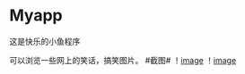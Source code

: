 # Myapp
这是快乐的小鱼程序

  可以浏览一些网上的笑话，搞笑图片。
#截图#
  ！[image](https://github.com/chenzheng1623/Myapp/blob/master/Happyfish/Screenshots/Screenshot_2015-08-21-18-30-01.png)
  ！[image](https://github.com/chenzheng1623/Myapp/blob/master/Happyfish/Screenshots/Screenshot_2015-08-21-18-30-56.png)
  
